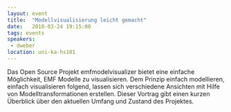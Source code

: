 ```yaml
---
layout: event
title:  "Modellvisualisierung leicht gemacht"
date:   2010-03-24 19:15:00
tags: events
speakers:
 - dweber
location: uni-ka-hs101
---
```


Das Open Source Projekt emfmodelvisualizer bietet eine einfache Möglichkeit, EMF Modelle zu visualisieren. Dem Prinzip einfach modellieren, einfach visualisieren folgend, lassen sich verschiedene Ansichten mit Hilfe von Modelltransformationen erstellen. Dieser Vortrag gibt einen kurzen Überblick über den aktuellen Umfang und Zustand des Projektes.